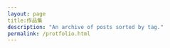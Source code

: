 ```yaml
---
layout: page
title:作品集
description: "An archive of posts sorted by tag."
permalink: /protfolio.html
---
```


